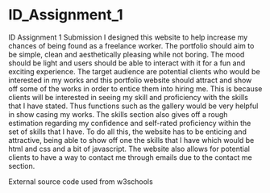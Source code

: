 # ID_Assignment_1
ID Assignment 1 Submission
I designed this website to help increase my chances of being found as a freelance worker. The portfolio should aim to be simple, clean and aesthetically pleasing while not boring. The mood should be light and users should be able to interact with it for a fun and exciting experience.
The target audience are potential clients who would be interested in my works and this portfolio website should attract and show off some of the works in order to entice them into hiring me. This is because clients will be interested in seeing my skill and proficiency with the skills that I have stated. Thus functions such as the gallery would be very helpful in show casing my works. The skills section also gives off a rough estimation regarding my confidence and self-rated proficiency within the set of skills that I have. To do all this, the website has to be enticing and attractive, being able to show off one the skills that I have which would be html and css and a bit of javascript. The website also allows for potential clients to have a way to contact me through emails due to the contact me section.

External source code used from w3schools